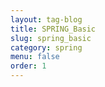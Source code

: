 ```yaml
---
layout: tag-blog
title: SPRING_Basic
slug: spring_basic
category: spring
menu: false
order: 1
---
```

